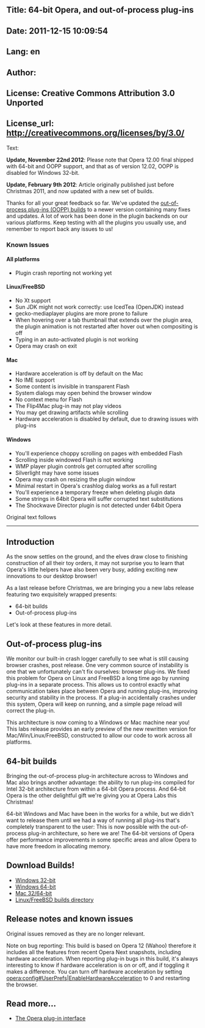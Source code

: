 Title: 64-bit Opera, and out-of-process plug-ins
----
Date: 2011-12-15 10:09:54
----
Lang: en
----
Author: 
----
License: Creative Commons Attribution 3.0 Unported
----
License_url: http://creativecommons.org/licenses/by/3.0/
----
Text:

<p class="note"><strong>Update, November 22nd 2012</strong>: Please note that Opera 12.00 final shipped with 64-bit and OOPP support, and that as of version 12.02, OOPP is disabled for Windows 32-bit.</p>

<p class="note"><strong>Update, February 9th 2012</strong>: Article originally published just before Christmas 2011, and now updated with a new set of builds.</p>

<p>Thanks for all your great feedback so far. We&#39;ve updated the <a href="#builds">out-of-process plug-ins (OOPP) builds</a> to a newer version containing many fixes and updates. A lot of work has been done in the plugin backends on our various platforms. Keep testing with all the plugins you usually use, and remember to report back any issues to us!</p>

<h3>Known Issues</h3>

<h4>All platforms</h4>

<ul>
  <li>Plugin crash reporting not working yet</li>
</ul>

<h4>Linux/FreeBSD</h4>

<ul>
  <li>No Xt support</li>
  <li>Sun JDK might not work correctly: use IcedTea (OpenJDK) instead</li>
  <li>gecko-mediaplayer plugins are more prone to failure</li>
  <li>When hovering over a tab thumbnail that extends over the plugin area, the plugin animation is not restarted after hover out when compositing is off</li>
  <li>Typing in an auto-activated plugin is not working</li>
  <li>Opera may crash on exit</li>
</ul>

<h4>Mac</h4>

<ul>
  <li>Hardware acceleration is off by default on the Mac</li>
  <li>No IME support</li>
  <li>Some content is invisible in transparent Flash</li>
  <li>System dialogs may open behind the browser window</li>
  <li>No context menu for Flash</li>
  <li>The Flip4Mac plug-in may not play videos</li>
  <li>You may get drawing artifacts while scrolling</li>
  <li>Hardware acceleration is disabled by default, due to drawing issues with plug-ins</li>
</ul>

<h4>Windows</h4>

<ul>
  <li>You&#39;ll experience choppy scrolling on pages with embedded Flash</li>
  <li>Scrolling inside windowed Flash is not working</li>
  <li>WMP player plugin controls get corrupted after scrolling</li>
  <li>Silverlight may have some issues</li>
  <li>Opera may crash on resizing the plugin window</li>
  <li>Minimal restart in Opera&#39;s crashlog dialog works as a full restart</li>
  <li>You&#39;ll experience a temporary freeze when deleting plugin data</li>
  <li>Some strings in 64bit Opera will suffer corrupted text substitutions</li>
  <li>The Shockwave Director plugin is not detected under 64bit Opera</li>
</ul>

<p>Original text follows</p>

<hr />

<h2>Introduction</h2>

<p>As the snow settles on the ground, and the elves draw close to finishing construction of all their toy orders, it may not surprise you to learn that Opera&#39;s little helpers have also been very busy, adding exciting new innovations to our desktop browser!</p> 

 <p>As a last release before Christmas, we are bringing you a new labs release featuring two exquisitely wrapped presents:</p> 

 <ul> 
   <li>64-bit builds</li> 
   <li>Out-of-process plug-ins</li> 
 </ul> 

 <p>Let&#39;s look at these features in more detail.</p> 

 <h2>Out-of-process plug-ins</h2> 

 <p>We monitor our built-in crash logger carefully to see what is still causing browser crashes, post release. One very common source of instability is one that we unfortunately can&#39;t fix ourselves: browser plug-ins. We fixed this problem for Opera on Linux and FreeBSD a long time ago by running plug-ins in a separate process. This allows us to control exactly what communication takes place between Opera and running plug-ins, improving security and stability in the process. If a plug-in accidentally crashes under this system, Opera will keep on running, and a simple page reload will correct the plug-in.</p> 

 <p>This architecture is now coming to a Windows or Mac machine near you! This labs release provides an early preview of the new rewritten version for Mac/Win/Linux/FreeBSD, constructed to allow our code to work across all platforms.</p> 

 <h2>64-bit builds</h2> 

 <p>Bringing the out-of-process plug-in architecture across to Windows and Mac also brings another advantage: the ability to run plug-ins compiled for Intel 32-bit architecture from within a 64-bit Opera process. And 64-bit Opera is the other delightful gift we&#39;re giving you at Opera Labs this Christmas!</p> 

 <p>64-bit Windows and Mac have been in the works for a while, but we didn&#39;t want to release them until we had a way of running all plug-ins that&#39;s completely transparent to the user: This is now possible with the out-of-process plug-in architecture, so here we are! The 64-bit versions of Opera offer performance improvements in some specific areas and allow Opera to have more freedom in allocating memory.</p> 

 <h2 id="builds">Download Builds!</h2> 

<ul>
  <li><a href="http://snapshot.opera.com/labs/OOPP/Opera-Labs-OOPP-12.00-1293.i386.exe">Windows 32-bit</a></li>
  <li><a href="http://snapshot.opera.com/labs/OOPP/Opera-Labs-OOPP-12.00-1293.x64.exe">Windows 64-bit</a></li>
  <li><a href="http://snapshot.opera.com/labs/OOPP/Opera-Labs-OOPP-12.00-1293.dmg">Mac 32/64-bit</a></li>
  <li><a href="http://snapshot.opera.com/labs/OOPP/Linux-FreeBSD/">Linux/FreeBSD builds directory</a></li>
</ul>

 <h2>Release notes and known issues</h2> 

<p>Original issues removed as they are no longer relevant.</p>

 <p class="note">Note on bug reporting: This build is based on Opera 12 (Wahoo) therefore it includes all the features from recent Opera Next snapshots, including hardware acceleration. When reporting plug-in bugs in this build, it&#39;s always interesting to know if hardware acceleration is on or off, and if toggling it makes a difference. You can turn off hardware acceleration by setting <a href="opera:config#UserPrefs|EnableHardwareAcceleration">opera:config#UserPrefs|EnableHardwareAcceleration</a> to 0 and restarting the browser.</p>

<h2 id="readmore">Read more...</h2>
<ul>
  <li><a href="/articles/view/the-opera-plug-in-interface/">The Opera plug-in interface</a></li>
</ul>
